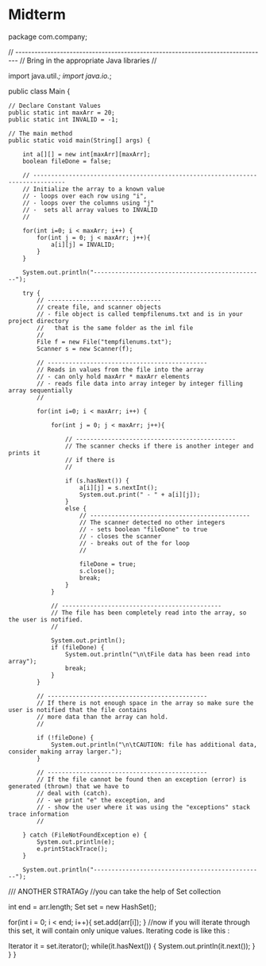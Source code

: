# Midterm

package com.company;

// -------------------------------------------------------------------------------
// Bring in the appropriate Java libraries
//

import java.util.*;
import java.io.*;

public class Main {

    // Declare Constant Values
    public static int maxArr = 20;
    public static int INVALID = -1;

    // The main method
    public static void main(String[] args) {

        int a[][] = new int[maxArr][maxArr];
        boolean fileDone = false;

        // -------------------------------------------------------------------------------
        // Initialize the array to a known value
        // - loops over each row using "i",
        // - loops over the columns using "j"
        // -  sets all array values to INVALID
        //

        for(int i=0; i < maxArr; i++) {
            for(int j = 0; j < maxArr; j++){
                a[i][j] = INVALID;
            }
        }

        System.out.println("------------------------------------------------");

        try {
            // --------------------------------
            // create file, and scanner objects
            // - file object is called tempfilenums.txt and is in your project directory
            //   that is the same folder as the iml file
            //
            File f = new File("tempfilenums.txt");
            Scanner s = new Scanner(f);

            // ---------------------------------------------
            // Reads in values from the file into the array
            // - can only hold maxArr * maxArr elements
            // - reads file data into array integer by integer filling array sequentially
            //

            for(int i=0; i < maxArr; i++) {

                for(int j = 0; j < maxArr; j++){

                    // ---------------------------------------------
                    // The scanner checks if there is another integer and prints it
                    // if there is
                    //

                    if (s.hasNext()) {
                        a[i][j] = s.nextInt();
                        System.out.print(" - " + a[i][j]);
                    }
                    else {
                        // ---------------------------------------------
                        // The scanner detected no other integers
                        // - sets boolean "fileDone" to true
                        // - closes the scanner
                        // - breaks out of the for loop
                        //

                        fileDone = true;
                        s.close();
                        break;
                    }
                }

                // ---------------------------------------------
                // The file has been completely read into the array, so the user is notified.
                //

                System.out.println();
                if (fileDone) {
                    System.out.println("\n\tFile data has been read into array");
                    break;
                }
            }

            // ---------------------------------------------
            // If there is not enough space in the array so make sure the user is notified that the file contains
            // more data than the array can hold.
            //

            if (!fileDone) {
                System.out.println("\n\tCAUTION: file has additional data, consider making array larger.");
            }

            // ---------------------------------------------
            // If the file cannot be found then an exception (error) is generated (thrown) that we have to
            // deal with (catch).
            // - we print "e" the exception, and
            // - show the user where it was using the "exceptions" stack trace information
            //

        } catch (FileNotFoundException e) {
            System.out.println(e);
            e.printStackTrace();
        }

        System.out.println("------------------------------------------------");

/// ANOTHER STRATAGy
//you can take the help of Set collection

int end = arr.length;
Set<Integer> set = new HashSet<Integer>();

for(int i = 0; i < end; i++){
  set.add(arr[i]);
}
//now if you will iterate through this set, it will contain only unique values. Iterating code is like this :

Iterator it = set.iterator();
while(it.hasNext()) {
  System.out.println(it.next());
}
    }
}
